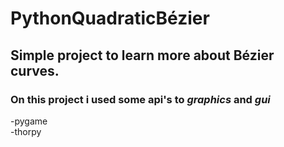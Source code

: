 # PythonQuadraticBézier
## Simple project to learn more about Bézier curves.
### On this project i used some api's to *graphics* and *gui*
-pygame\
-thorpy
